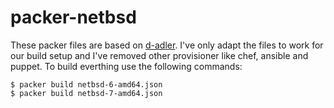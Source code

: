 # packer-netbsd

These packer files are based on [d-adler](https://github.com/d-adler/packer-nbsd-boxes). I've only adapt the files to work for our build setup and I've removed other provisioner like chef, ansible and puppet. To build everthing use the following commands:

	$ packer build netbsd-6-amd64.json
	$ packer build netbsd-7-amd64.json
